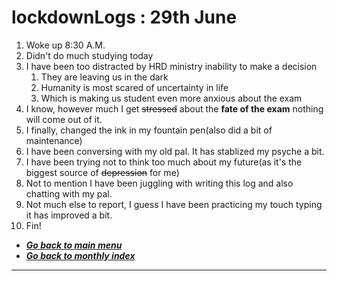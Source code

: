 # lockdownLogs : 29th June

1. Woke up 8:30 A.M.
2. Didn't do much studying today
3. I have been too distracted by HRD ministry inability to make a decision
   1. They are leaving us in the dark
   2. Humanity is most scared of uncertainty in life
   3. Which is making us student even more anxious about the exam
4. I know, however much I get ~~stressed~~ about the **fate of the exam** 
nothing will come out of it.
5. I finally, changed the ink in my fountain pen(also did a bit of maintenance)
6. I have been conversing with my old pal. It has stablized my psyche a bit.
7. I have been trying not to think too much about my future(as it's the 
biggest source of ~~depression~~ for me)
8. Not to mention I have been juggling with writing this log and also 
chatting with my pal.
9. Not much else to report, I guess I have been practicing my touch typing 
it has improved a bit.
10. Fin!

- [**_Go back to main menu_**](../README.md)
- [**_Go back to monthly index_**](index.md)

---
